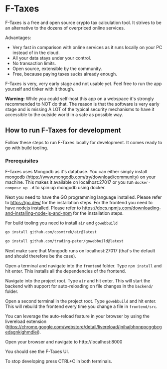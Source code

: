 # F-Taxes

F-Taxes is a free and open source crypto tax calculation tool.
It strives to be an alternative to the dozens of overpriced online services.

Advantages:
- Very fast in comparison with online services as it runs locally on your PC instead of in the cloud.
- All your data stays under your control.
- No transaction limits.
- Open source, extensible by the community.
- Free, because paying taxes sucks already enough.

F-Taxes is very, very early stage and not usable yet. Feel free to run the app yourself and tinker with it though.

**Warning:** While you could self-host this app on a webspace it's strongly recommended to NOT do that.
The reason is that the software is very early stage and is missing A LOT of the typical
security mechanisms to have it accessible to the outside world in a safe as possible way.

## How to run F-Taxes for development

Follow these steps to run F-Taxes locally for development. It comes ready to go with build tooling.

### Prerequisites

F-Taxes uses Mongodb as it's database. You can either simply install mongodb (https://www.mongodb.com/try/download/community) on your machine.
This makes it available on localhost:27017 or you run `docker-compose up -d` to spin up mongodb using docker.

Next you need to have the GO programming language installed. Please refer to https://go.dev/ for the installation steps.
For the frontend you need to have nodejs installed. Please refer to https://docs.npmjs.com/downloading-and-installing-node-js-and-npm for the installation steps.

For build tooling you need to install `air` and `gowebbuild`

```bash
go install github.com/cosmtrek/air@latest
```

```bash
go install github.com/trading-peter/gowebbuild@latest
```

Next make sure that Mongodb runs on localhost:27017 (that's the default and should therefore be the case).

Open a terminal and navigate into the `frontend` folder.
Type `npm install` and hit enter. This installs all the dependencies of the frontend.

Navigate into the project root.
Type `air` and hit enter. This will start the backend with support for auto-reloading on file changes in the `backend/` folder.

Open a second terminal in the project root.
Type `gowebbuild` and hit enter. This will rebuild the frontend every time you change a file in `frontend/src`.

You can leverage the auto-reload feature in your browser by using the livereload extension (https://chrome.google.com/webstore/detail/livereload/jnihajbhpnppcggbcgedagnkighmdlei).

Open your browser and navigate to http://localhost:8000

You should see the F-Taxes UI.

To stop developing press CTRL+C in both terminals.
